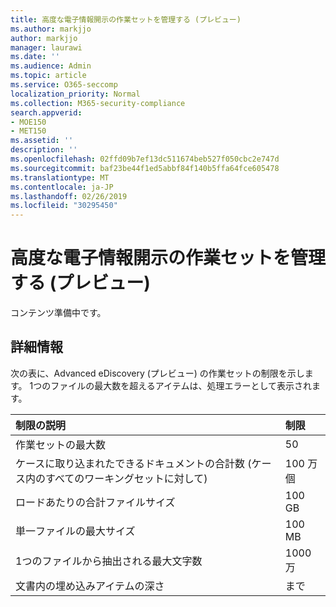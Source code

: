 ```yaml
---
title: 高度な電子情報開示の作業セットを管理する (プレビュー)
ms.author: markjjo
author: markjjo
manager: laurawi
ms.date: ''
ms.audience: Admin
ms.topic: article
ms.service: O365-seccomp
localization_priority: Normal
ms.collection: M365-security-compliance
search.appverid:
- MOE150
- MET150
ms.assetid: ''
description: ''
ms.openlocfilehash: 02ffd09b7ef13dc511674beb527f050cbc2e747d
ms.sourcegitcommit: baf23be44f1ed5abbf84f140b5ffa64fce605478
ms.translationtype: MT
ms.contentlocale: ja-JP
ms.lasthandoff: 02/26/2019
ms.locfileid: "30295450"
---
```

# <a name="manage-working-sets-in-advanced-ediscovery-preview"></a>高度な電子情報開示の作業セットを管理する (プレビュー)  

コンテンツ準備中です。

## <a name="more-information"></a>詳細情報

次の表に、Advanced eDiscovery (プレビュー) の作業セットの制限を示します。 1つのファイルの最大数を超えるアイテムは、処理エラーとして表示されます。
    
  |**制限の説明**|**制限**|
  |:-----|:-----|
  |作業セットの最大数  <br/> |50  <br/> |
  |ケースに取り込まれたできるドキュメントの合計数 (ケース内のすべてのワーキングセットに対して)  <br/> |100 万個  <br/> |
  |ロードあたりの合計ファイルサイズ  <br/> |100 GB  <br/> |
  |単一ファイルの最大サイズ   <br/> |100 MB  <br/> |
  |1つのファイルから抽出される最大文字数  <br/> |1000 万  <br/> |
  |文書内の埋め込みアイテムの深さ  <br/> |まで  <br/> |
  

